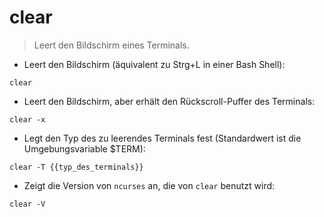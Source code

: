 # clear

> Leert den Bildschirm eines Terminals.

- Leert den Bildschirm (äquivalent zu Strg+L in einer Bash Shell):

`clear`

- Leert den Bildschirm, aber erhält den Rückscroll-Puffer des Terminals:

`clear -x`

- Legt den Typ des zu leerendes Terminals fest (Standardwert ist die Umgebungsvariable $TERM):

`clear -T {{typ_des_terminals}}`

- Zeigt die Version von `ncurses` an, die von `clear` benutzt wird:

`clear -V`

